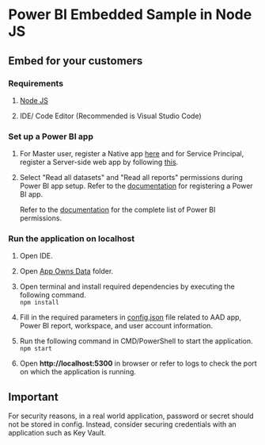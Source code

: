 # Power BI Embedded Sample in Node JS

## Embed for your customers

### Requirements
   
1. [Node JS](https://nodejs.org/en/download/)
   
2. IDE/ Code Editor (Recommended is Visual Studio Code)

### Set up a Power BI app

1. For Master user, register a Native app [here](https://aka.ms/embedsetup/AppOwnsData) and for Service Principal, register a Server-side web app by following [this](https://aka.ms/EmbedServicePrincipal).

2. Select "Read all datasets" and "Read all reports" permissions during Power BI app setup. Refer to the [documentation](https://aka.ms/RegisterPowerBIApp) for registering a Power BI app. 

   Refer to the [documentation](https://aka.ms/PowerBIPermissions) for the complete list of Power BI permissions.

### Run the application on localhost

1. Open IDE.
 
2. Open [App Owns Data](Embed%20for%20your%20customers) folder.

3. Open terminal and install required dependencies by executing the following command.<br>
   `npm install`
   
4. Fill in the required parameters in [config.json](Embed%20for%20your%20customers/config/config.json) file related to AAD app, Power BI report, workspace, and user account information.

5. Run the following command in CMD/PowerShell to start the application.<br>
   `npm start`

6. Open **http://localhost:5300** in browser or refer to logs to check the port on which the application is running.

## Important

For security reasons, in a real world application, password or secret should not be stored in config. Instead, consider securing credentials with an application such as Key Vault.

